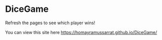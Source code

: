 # DiceGame
Refresh the pages to see which player wins!


You can view this site here https://homayramussarrat.github.io/DiceGame/
